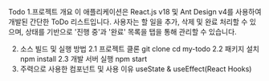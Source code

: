 Todo 
1.프로젝트 개요
이 애플리케이션은 React.js v18 및 Ant Design v4를 사용하여 개발된 간단한 ToDo 리스트입니다. 사용자는 할 일을 추가, 삭제 및 완료 처리할 수 있으며, 상태를 기반으로 '진행 중'과 '완료' 목록을 탭을 통해 관리할 수 있습니다.

2. 소스 빌드 및 실행 방법
2.1 프로젝트 클론
   git clone
   cd my-todo
2.2 패키지 설치
   npm install
2.3 개발 서버 실행
   npm start
3. 주력으로 사용한 컴포넌트 및 사용 이유
  useState & useEffect(React Hooks)
